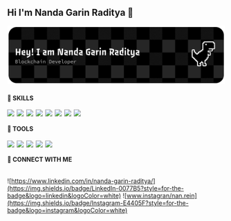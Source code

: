 ## Hi I'm Nanda Garin Raditya 👋

![Nanda Garin Raditya](img/github-header-banner.png)

<!--
**NandaGarin/NandaGarin** is a ✨ _special_ ✨ repository because its `README.md` (this file) appears on your GitHub profile.

Here are some ideas to get you started:

- 🔭 I’m currently working on ...
- 🌱 I’m currently learning ...
- 👯 I’m looking to collaborate on ...
- 🤔 I’m looking for help with ...
- 💬 Ask me about ...
- 📫 How to reach me: ...
- 😄 Pronouns: ...
- ⚡ Fun fact: ...
-->

#### 🚀 SKILLS

<div style="display: flex; flex-wrap: wrap; gap: 6px;">

  <img src="https://img.shields.io/badge/HTML5-E34F26?style=for-the-badge&logo=html5&logoColor=white" />
  <img src="https://img.shields.io/badge/CSS3-1572B6?style=for-the-badge&logo=css3&logoColor=white" />
  <img src="https://img.shields.io/badge/JavaScript-323330?style=for-the-badge&logo=javascript&logoColor=F7DF1E" />
  <img src="https://img.shields.io/badge/PHP-777BB4?style=for-the-badge&logo=php&logoColor=white" />
  <img src="https://img.shields.io/badge/Python-FFD43B?style=for-the-badge&logo=python&logoColor=blue" />
  <img src="https://img.shields.io/badge/Solidity-e6e6e6?style=for-the-badge&logo=solidity&logoColor=black" />
  <img src="https://img.shields.io/badge/Ethereum-3C3C3D?style=for-the-badge&logo=Ethereum&logoColor=white" />
  <img src="https://img.shields.io/badge/Solana-000?style=for-the-badge&logo=Solana&logoColor=9945FF" />

</div>

#### 🚀 TOOLS

<div style="display: flex; flex-wrap: wrap; gap: 6px;">

  <img src="https://img.shields.io/badge/React-20232A?style=for-the-badge&logo=react&logoColor=61DAFB" />
  <img src="https://img.shields.io/badge/MySQL-005C84?style=for-the-badge&logo=mysql&logoColor=white" />
  <img src="https://img.shields.io/badge/Xampp-F37623?style=for-the-badge&logo=xampp&logoColor=white" />
  <img src="https://img.shields.io/badge/MongoDB-4EA94B?style=for-the-badge&logo=mongodb&logoColor=white" />
  <img src="https://img.shields.io/badge/web3%20js-F16822?style=for-the-badge&logo=web3.js&logoColor=white" />

</div>

#### 🚀 CONNECT WITH ME

<div style="display: flex; flex-wrap: wrap; gap: 6px;">

![https://www.linkedin.com/in/nanda-garin-raditya/](https://img.shields.io/badge/LinkedIn-0077B5?style=for-the-badge&logo=linkedin&logoColor=white) ![www.instagran/nan.rein](https://img.shields.io/badge/Instagram-E4405F?style=for-the-badge&logo=instagram&logoColor=white)

</div>

